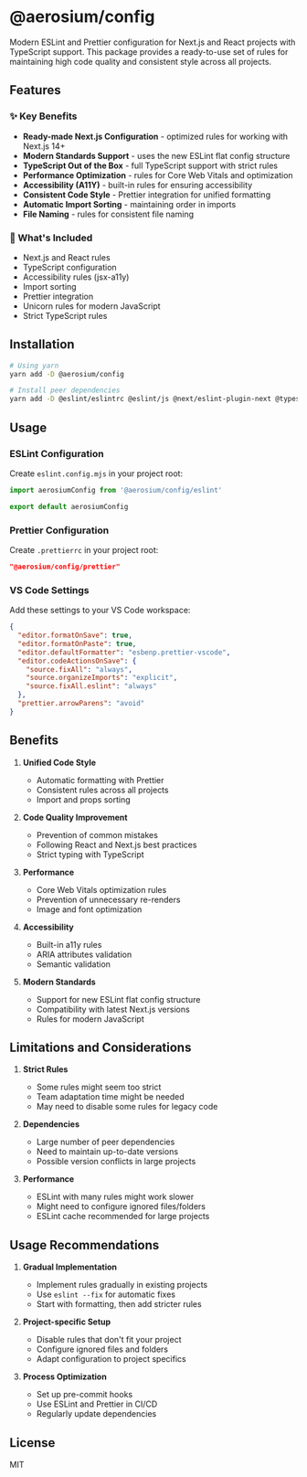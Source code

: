 # @aerosium/config

Modern ESLint and Prettier configuration for Next.js and React projects with TypeScript support. This package provides a ready-to-use set of rules for maintaining high code quality and consistent style across all projects.

## Features

### ✨ Key Benefits

- **Ready-made Next.js Configuration** - optimized rules for working with Next.js 14+
- **Modern Standards Support** - uses the new ESLint flat config structure
- **TypeScript Out of the Box** - full TypeScript support with strict rules
- **Performance Optimization** - rules for Core Web Vitals and optimization
- **Accessibility (A11Y)** - built-in rules for ensuring accessibility
- **Consistent Code Style** - Prettier integration for unified formatting
- **Automatic Import Sorting** - maintaining order in imports
- **File Naming** - rules for consistent file naming

### 🎯 What's Included

- Next.js and React rules
- TypeScript configuration
- Accessibility rules (jsx-a11y)
- Import sorting
- Prettier integration
- Unicorn rules for modern JavaScript
- Strict TypeScript rules

## Installation

```bash
# Using yarn
yarn add -D @aerosium/config

# Install peer dependencies
yarn add -D @eslint/eslintrc @eslint/js @next/eslint-plugin-next @typescript-eslint/eslint-plugin @typescript-eslint/parser eslint eslint-plugin-import eslint-plugin-jsx-a11y eslint-plugin-react eslint-plugin-react-hooks eslint-plugin-unicorn prettier typescript eslint-config-next eslint-import-resolver-typescriptы
```

## Usage

### ESLint Configuration

Create `eslint.config.mjs` in your project root:

```javascript
import aerosiumConfig from '@aerosium/config/eslint'

export default aerosiumConfig
```

### Prettier Configuration

Create `.prettierrc` in your project root:

```json
"@aerosium/config/prettier"
```

### VS Code Settings

Add these settings to your VS Code workspace:

```json
{
  "editor.formatOnSave": true,
  "editor.formatOnPaste": true,
  "editor.defaultFormatter": "esbenp.prettier-vscode",
  "editor.codeActionsOnSave": {
    "source.fixAll": "always",
    "source.organizeImports": "explicit",
    "source.fixAll.eslint": "always"
  },
  "prettier.arrowParens": "avoid"
}
```

## Benefits

1. **Unified Code Style**
   - Automatic formatting with Prettier
   - Consistent rules across all projects
   - Import and props sorting

2. **Code Quality Improvement**
   - Prevention of common mistakes
   - Following React and Next.js best practices
   - Strict typing with TypeScript

3. **Performance**
   - Core Web Vitals optimization rules
   - Prevention of unnecessary re-renders
   - Image and font optimization

4. **Accessibility**
   - Built-in a11y rules
   - ARIA attributes validation
   - Semantic validation

5. **Modern Standards**
   - Support for new ESLint flat config structure
   - Compatibility with latest Next.js versions
   - Rules for modern JavaScript

## Limitations and Considerations

1. **Strict Rules**
   - Some rules might seem too strict
   - Team adaptation time might be needed
   - May need to disable some rules for legacy code

2. **Dependencies**
   - Large number of peer dependencies
   - Need to maintain up-to-date versions
   - Possible version conflicts in large projects

3. **Performance**
   - ESLint with many rules might work slower
   - Might need to configure ignored files/folders
   - ESLint cache recommended for large projects

## Usage Recommendations

1. **Gradual Implementation**
   - Implement rules gradually in existing projects
   - Use `eslint --fix` for automatic fixes
   - Start with formatting, then add stricter rules

2. **Project-specific Setup**
   - Disable rules that don't fit your project
   - Configure ignored files and folders
   - Adapt configuration to project specifics

3. **Process Optimization**
   - Set up pre-commit hooks
   - Use ESLint and Prettier in CI/CD
   - Regularly update dependencies

## License

MIT
